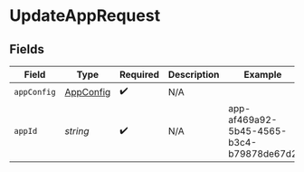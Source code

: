 # UpdateAppRequest


## Fields

| Field                                         | Type                                          | Required                                      | Description                                   | Example                                       |
| --------------------------------------------- | --------------------------------------------- | --------------------------------------------- | --------------------------------------------- | --------------------------------------------- |
| `appConfig`                                   | [AppConfig](../../Models/Shared/AppConfig.md) | :heavy_check_mark:                            | N/A                                           |                                               |
| `appId`                                       | *string*                                      | :heavy_check_mark:                            | N/A                                           | app-af469a92-5b45-4565-b3c4-b79878de67d2      |